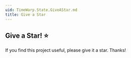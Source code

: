 ```yaml
---
uid: TimeWarp.State.GiveAStar.md
title: Give a Star
---
```


## Give a Star! :star:

If you find this project useful, please give it a star. Thanks!
